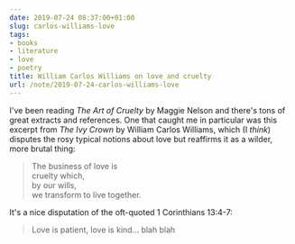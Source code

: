 ```yaml
---
date: 2019-07-24 08:37:00+01:00
slug: carlos-williams-love
tags:
- books
- literature
- love
- poetry
title: William Carlos Williams on love and cruelty
url: /note/2019-07-24-carlos-williams-love
---
```


I've been reading _The Art of Cruelty_ by Maggie Nelson and there's tons of great extracts and references. One that caught me in particular was this excerpt from _The Ivy Crown_ by William Carlos Williams, which (I _think_) disputes the rosy typical notions about love but reaffirms it as a wilder, more brutal thing:

> The business of love is<br>
> cruelty which,<br>
> by our wills,<br>
> we transform to live together.

It's a nice disputation of the oft-quoted 1 Corinthians 13:4-7:

> Love is patient, love is kind... blah blah